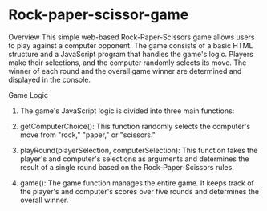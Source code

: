 # Rock-paper-scissor-game
Overview
This simple web-based Rock-Paper-Scissors game allows users to play against a computer opponent. The game consists of a basic HTML structure and a JavaScript program that handles the game's logic. Players make their selections, and the computer randomly selects its move. The winner of each round and the overall game winner are determined and displayed in the console.

Game Logic
1. The game's JavaScript logic is divided into three main functions:

2. getComputerChoice(): This function randomly selects the computer's move from "rock," "paper," or "scissors."

3. playRound(playerSelection, computerSelection): This function takes the player's and computer's selections as arguments and determines the result of a single round based on the Rock-Paper-Scissors rules.

4. game(): The game function manages the entire game. It keeps track of the player's and computer's scores over five rounds and determines the overall winner.